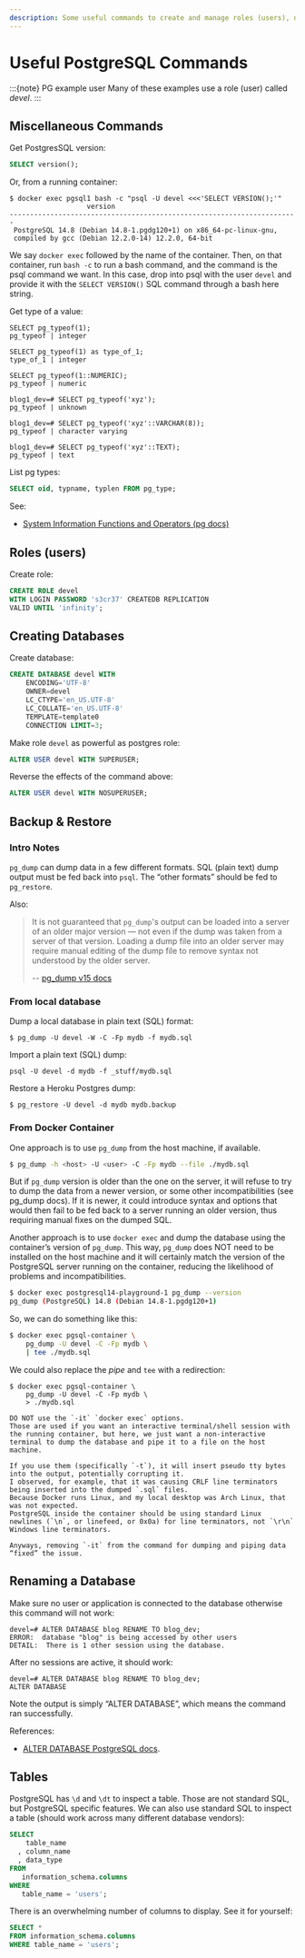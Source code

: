 ```yaml
---
description: Some useful commands to create and manage roles (users), databases and tables in PostgreSQL.
---
```


# Useful PostgreSQL Commands

:::{note} PG example user
Many of these examples use a role (user) called *devel*.
:::

## Miscellaneous Commands

Get PostgresSQL version:

```sql
SELECT version();
```

Or, from a running container:

```
$ docker exec pgsql1 bash -c "psql -U devel <<<'SELECT VERSION();'"
                   version
-----------------------------------------------------------------------
 PostgreSQL 14.8 (Debian 14.8-1.pgdg120+1) on x86_64-pc-linux-gnu,
 compiled by gcc (Debian 12.2.0-14) 12.2.0, 64-bit
```

We say `docker exec` followed by the name of the container.
Then, on that container, run `bash -c` to run a bash command, and the command is the psql command we want.
In this case, drop into psql with the user `devel` and provide it with the `SELECT VERSION()` SQL command through a bash here string.

Get type of a value:

```text
SELECT pg_typeof(1);
pg_typeof | integer

SELECT pg_typeof(1) as type_of_1;
type_of_1 | integer

SELECT pg_typeof(1::NUMERIC);
pg_typeof | numeric

blog1_dev=# SELECT pg_typeof('xyz');
pg_typeof | unknown

blog1_dev=# SELECT pg_typeof('xyz'::VARCHAR(8));
pg_typeof | character varying

blog1_dev=# SELECT pg_typeof('xyz'::TEXT);
pg_typeof | text
```

List pg types:

```sql
SELECT oid, typname, typlen FROM pg_type;
```

See:

- [System Information Functions and Operators (pg docs)](https://www.postgresql.org/docs/14/functions-info.html)

## Roles (users)

Create role:

```sql
CREATE ROLE devel
WITH LOGIN PASSWORD 's3cr37' CREATEDB REPLICATION
VALID UNTIL 'infinity';
```

## Creating Databases

Create database:

```sql
CREATE DATABASE devel WITH
    ENCODING='UTF-8'
    OWNER=devel
    LC_CTYPE='en_US.UTF-8'
    LC_COLLATE='en_US.UTF-8'
    TEMPLATE=template0
    CONNECTION LIMIT=3;
```

Make role `devel` as powerful as postgres role:

```sql
ALTER USER devel WITH SUPERUSER;
```

Reverse the effects of the command above:

```sql
ALTER USER devel WITH NOSUPERUSER;
```

## Backup & Restore

### Intro Notes

`pg_dump` can dump data in a few different formats.
SQL (plain text) dump output must be fed back into `psql`.
The “other formats” should be fed to `pg_restore`.

Also:

> It is not guaranteed that `pg_dump`'s output can be loaded into a server of an older major version — not even if the dump was taken from a server of that version. 
> Loading a dump file into an older server may require manual editing of the dump file to remove syntax not understood by the older server.
>
> -- [pg_dump v15 docs](https://www.postgresql.org/docs/current/app-pgdump.html)

### From local database

Dump a local database in plain text (SQL) format:

```shell-session
$ pg_dump -U devel -W -C -Fp mydb -f mydb.sql
``` 

Import a plain text (SQL) dump:

```shell-session
psql -U devel -d mydb -f _stuff/mydb.sql
```

Restore a Heroku Postgres dump:

```shell-session
$ pg_restore -U devel -d mydb mydb.backup
```

### From Docker Container

One approach is to use `pg_dump` from the host machine, if available.

```bash
$ pg_dump -h <host> -U <user> -C -Fp mydb --file ./mydb.sql
```

But if `pg_dump` version is older than the one on the server, it will refuse to try to dump the data from a newer version, or some other incompatibilities (see pg_dump docs).
If it is newer, it could introduce syntax and options that would then fail to be fed back to a server running an older version, thus requiring manual fixes on the dumped SQL.

Another approach is to use `docker exec` and dump the database using the container’s version of `pg_dump`.
This way, `pg_dump` does NOT need to be installed on the host machine and it will certainly match the version of the PostgreSQL server running on the container, reducing the likelihood of problems and incompatibilities.

```bash
$ docker exec postgresql14-playground-1 pg_dump --version
pg_dump (PostgreSQL) 14.8 (Debian 14.8-1.pgdg120+1)
```

So, we can do something like this:

```bash
$ docker exec pgsql-container \
    pg_dump -U devel -C -Fp mydb \
    | tee ./mydb.sql
```

We could also replace the _pipe_ and `tee` with a redirection:

```
$ docker exec pgsql-container \
    pg_dump -U devel -C -Fp mydb \
    > ./mydb.sql
```

```{note}
DO NOT use the `-it` `docker exec` options.
Those are used if you want an interactive terminal/shell session with the running container, but here, we just want a non-interactive terminal to dump the database and pipe it to a file on the host machine.

If you use them (specifically `-t`), it will insert pseudo tty bytes into the output, potentially corrupting it.
I observed, for example, that it was causing CRLF line terminators being inserted into the dumped `.sql` files.
Because Docker runs Linux, and my local desktop was Arch Linux, that was not expected.
PostgreSQL inside the container should be using standard Linux newlines (`\n`, or linefeed, or 0x0a) for line terminators, not `\r\n` Windows line terminators.

Anyways, removing `-it` from the command for dumping and piping data “fixed” the issue.
```

## Renaming a Database

Make sure no user or application is connected to the database otherwise this command will not work:

```text
devel=# ALTER DATABASE blog RENAME TO blog_dev;
ERROR:  database "blog" is being accessed by other users
DETAIL:  There is 1 other session using the database.
```

After no sessions are active, it should work:

```text
devel=# ALTER DATABASE blog RENAME TO blog_dev;
ALTER DATABASE
```

Note the output is simply “ALTER DATABASE”, which means the command ran successfully.

References:

- [ALTER DATABASE PostgreSQL docs](https://www.postgresql.org/docs/current/sql-alterdatabase.html).

## Tables

PostgreSQL has `\d` and `\dt` to inspect a table.
Those are not standard SQL, but PostgreSQL specific features.
We can also use standard SQL to inspect a table (should work across many different database vendors):

```sql
SELECT 
    table_name
  , column_name 
  , data_type 
FROM 
   information_schema.columns
WHERE 
   table_name = 'users';
```

There is an overwhelming number of columns to display.
See it for yourself:

```sql
SELECT *
FROM information_schema.columns
WHERE table_name = 'users';
```
